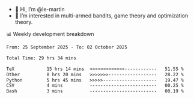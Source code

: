 - 👋 Hi, I’m @le-martin
- 👀 I’m interested in multi-armed bandits, game theory and optimization theory.
<!---- 💞️ I’m looking to collaborate on ...
- 📫 How to reach me ...-->

<!---
Tutorial for using WakaTime stats in GitHub profile: https://github.com/athul/waka-readme
-->

📊 Weekly development breakdown
<!--START_SECTION:waka-->

```txt
From: 25 September 2025 - To: 02 October 2025

Total Time: 29 hrs 34 mins

TeX            15 hrs 14 mins  >>>>>>>>>>>>>------------   51.55 %
Other          8 hrs 20 mins   >>>>>>>------------------   28.22 %
Python         5 hrs 45 mins   >>>>>--------------------   19.47 %
CSV            4 mins          -------------------------   00.25 %
Bash           3 mins          -------------------------   00.19 %
```

<!--END_SECTION:waka-->

<!---
le-martin/le-martin is a ✨ special ✨ repository because its `README.md` (this file) appears on your GitHub profile.
You can click the Preview link to take a look at your changes.
--->
